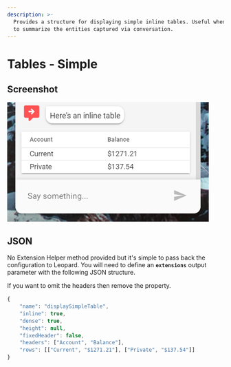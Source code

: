 ```yaml
---
description: >-
  Provides a structure for displaying simple inline tables. Useful when you want
  to summarize the entities captured via conversation.
---
```


# Tables - Simple

## Screenshot

![](../../../.gitbook/assets/simple-inline-table.png)

## JSON

No Extension Helper method provided but it's simple to pass back the configuration to Leopard. You will need to define an **`extensions`** output parameter with the following JSON structure.

If you want to omit the headers then remove the property.

```javascript
{
    "name": "displaySimpleTable",
    "inline": true,
    "dense": true,
    "height": null,
    "fixedHeader": false,
    "headers": ["Account", "Balance"],
    "rows": [["Current", "$1271.21"], ["Private", "$137.54"]]
}
```

